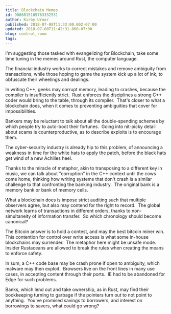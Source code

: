 ```yaml
---
title: Blockchain Memes
id: 9086815105763332531
author: Kirby Urner
published: 2018-07-08T11:33:00.002-07:00
updated: 2018-07-08T11:42:31.860-07:00
blog: control_room
tags: 
---
```


I'm suggesting those tasked with evangelizing for Blockchain, take some time tuning in the memes around Rust, the computer language.

The financial industry works to correct mistakes and remove ambiguity from transactions, while those hoping to game the system kick up a lot of ink, to obfuscate their wheelings and dealings.

In writing C++, geeks may corrupt memory, leading to crashes, because the compiler is insufficiently strict.  Rust enforces the disciplines a strong C++ coder would bring to the table, through its compiler.  That's closer to what a blockchain does, when it comes to preventing ambiguities that cover for impossibilities.

Bankers may be reluctant to talk about all the double-spending schemes by which people try to auto-boot their fortunes.  Going into nit-picky detail about scams is counterproductive, as to describe exploits is to encourage them.

The cyber-security industry is already hip to this problem, of announcing a weakness in time for the white hats to apply the patch, before the black hats get wind of a new Achilles heel.

Thanks to the miracle of metaphor, akin to transposing to a different key in music, we can talk about "corruption" in the C++ context until the cows come home, thinking how writing systems that don't crash is a similar challenge to that confronting the banking industry.  The original bank is a memory bank or bank of memory cells.

What a blockchain does is impose strict auditing such that multiple observers agree, but also may contend for the right to record.  The global network learns of transactions in different orders, thanks to non-simultaneity of information transfer.  So which chronology should become canonical?

The Bitcoin answer is to hold a contest, and may the best bitcoin miner win.  This contention for control over write access is what some in-house blockchains may surrender.  The metaphor here might be unsafe mode.  Insider Rustaceans are allowed to break the rules when creating the means to enforce safety.

In sum, a C++ code base may be crash prone if open to ambiguity, which malware may then exploit.  Browsers live on the front lines in many use cases, in accepting content through their ports.  IE had to be abandoned for Edge for such problems.

Banks, which lend out and take ownership, as in Rust, may find their bookkeeping turning to garbage if the pointers turn out to not point to anything.  You've promised savings to borrowers, and interest on borrowings to savers, what could go wrong?
